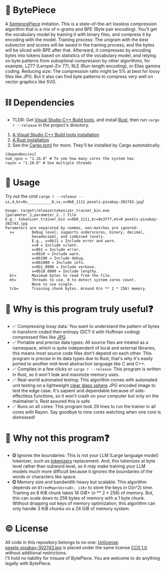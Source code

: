 # 🎉 BytePiece
A [SentencePiece](https://github.com/google/sentencepiece) imitation. This is a state-of-the-art lossless compression algorithm that is a mix of n-grams and BPE (Byte pair encoding). You'll get the vocabulary model by training it with binary files, and compress it by encoding with the model. Training process: The unigram with the best subvector and scores will be saved in the training process, and the bytes will be sliced with BPE after that. Afterward, it compresses by encoding bytes into tokens based on statistics of the vocabulary model, and relying on byte patterns from suboptimal compression by other algorithms, for example, LZ77 (Lempel-Ziv 77), RLE (Run-length encoding), or Elias gamma coding. Reducing size: The compression ratio might be 5% at best for lossy files like JPG. But it also can find byte patterns to compress very well on vector graphics like SVG.  

# ⛓️ Dependencies
- TLDR: Get [Visual Studio C++ Build tools](https://www.rust-lang.org/learn/get-started), and install [Rust](https://www.rust-lang.org/learn/get-started), then run `cargo r --release` in the project's directory.
1.	[A Visual Studio C++ Build tools installation](https://www.rust-lang.org/learn/get-started)  
2.	[A Rust installation](https://www.rust-lang.org/learn/get-started)  
3.	See the [Cargo.toml](Cargo.toml) for more. They'll be installed by Cargo automatically.  
```
[dependencies]
num_cpus = "1.16.0" # To see how many cores the system has
rayon = "1.10.0" # Use multiple threads
```

# 🔧 Usage
Try out the cmd `cargo r --release -- sz,d,br=0x___________0,ss,v=0b0_1111 pexels-pixabay-302743.jpg`!  
```
Usage: target\release\tokenizer_trainer_bin.exe [parameter_1,parameter_2..] file
E.g.: tokenizer_trainer_bin v=0b0_1111,br=0x3fff,mt=0 pexels-pixabay-302743.jpg
Parameters are separated by commas, non-matches are ignored:
  v=        Debug level; supports underscores, binary, decimal,
            hexadecimal, and combined levels.
            E.g., v=0b11 = Include error and warn.
            v=0 = Include silent.
            v=0b1 = Include error.
            v=0b10 = Include warn.
            v=0b100 = Include debug.
            v=0b1000 = Include info.
            v=0b1_0000 = Include verbose.
            v=0b10_0000 = Include lengthy.
  br=       Maximum bytes to read from the file.
  mt=       Threads to use, 0 to detect system cores count.
            None to use single.
  tcb=      Training chunk bytes. Around 0(n ** 2 * 256) memory.
```

# 🧲 Why is this program truly useful❓
- ✅ Compressing lossy data: You want to understand the pattern of bytes in transform coded then entropy (DCT-II with Huffman coding) compressed files like [JPG](https://en.wikipedia.org/wiki/JPEG#JPEG_codec_example).  
- ✅ Portable and precise data types: All source files are treated as a namespace, which is quite independent of local and external libraries, this means most source code files don't depend on each other. This program is precise in its data types due to Rust, that's why it's easily ported to another mid-level abstraction language like C and C++.  
- ✅ Complies in a few clicks or `cargo r --release`: This program is written in Rust, so it won't leak and maximize memory uses.  
- ✅ Real-world automated testing: This algorithm comes with automated unit testing on a lightweight [clear glass sphere](pexels-pixabay-302743.jpg) JPG encoded image to test the edge case. It's sapient and dependable because of side-effectless functions, so it won't crash on your computer but only on the maintainer's. Rest assured this is safe.  
- ✅ Runs on all cores: This program took 29 lines to run the trainer in all cores with Rayon. Say goodbye to nine cores watching when one core is distressed!  

# 🗿 Why not this program❓
- ❎ Ignores the boundaries: This is not your LLM (Large language model) tokenizer, such as [tokenizers](https://github.com/huggingface/tokenizers) replacement. And, this tokenizes at byte level rather than subword level, so it may make training your LLM models much more difficult because it ignores the boundaries of the words or characters like space.  
- ❎ Memory size and bandwidth heavy but scalable: This algorithm depends on `BTreeMap<Vec<u8>, i16>` to store the keys in O(n^2) time. Training an 8 KiB chunk takes 16 GiB+ (n ** 2 * 256) of memory. But, this can scale down to 256 bytes of memory with a 1 byte chunk. Without dropping out keys of memory optimization, this algorithm can only handle 3 KiB chunks on a 24 GiB of memory system.  

# ©️ License
All code in this repository belongs to no one: [Unlicense](UNLICENSE).  
[pexels-pixabay-302743.jpg](pexels-pixabay-302743.jpg) is placed under the same license [CC0 1.0](https://creativecommons.org/publicdomain/zero/1.0/) without additional restrictions.  
I'll hold no liability for misuse of BytePiece. You are welcome to do anything legally with BytePiece.  
